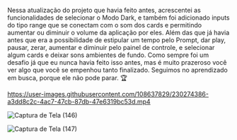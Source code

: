 
Nessa atualização do projeto que havia feito antes, acrescentei as funcionalidades de selecionar o Modo Dark, e também foi adicionado inputs do tipo range que se conectam com o som dos cards e permitindo aumentar ou diminuir o volume da aplicação por eles.
Além das que já havia antes que era a possibilidade de estipular um tempo pelo Prompt, dar play, pausar, zerar, aumentar e diminuir pelo painel de controle, e selecionar algum cards e deixar sons ambientes de fundo.
Como sempre foi um desafio já que eu nunca havia feito isso antes, mas é muito prazeroso você ver algo que você se empenhou tanto finalizado.
Seguimos no aprendizado em busca, porque ele não pode parar. 🏆

https://user-images.githubusercontent.com/108637829/230274386-a3dd8c2c-4ac7-47cb-87db-47e6319bc53d.mp4

![Captura de Tela (146)](https://user-images.githubusercontent.com/108637829/230272512-7cd70418-d2b3-4427-8421-63288bd2d3a9.png)


![Captura de Tela (147)](https://user-images.githubusercontent.com/108637829/230272513-dccfb056-b2d4-4d74-bc10-662e42428e00.png)
